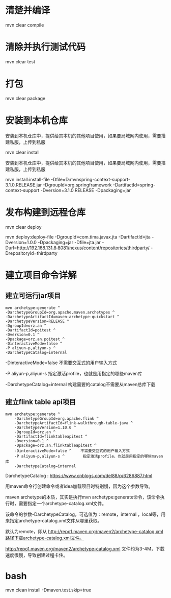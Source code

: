 # 清楚并编译 

mvn clear compile 

# 清除并执行测试代码

mvn clear test 

# 打包

 mvn clear package

# 安装到本机仓库

安装到本机仓库中，提供给其本机的其他项目使用，如果要局域网内使用，需要搭建私服，上传到私服

 mvn clear install 

安装到本机仓库中，提供给其本机的其他项目使用，如果要局域网内使用，需要搭建私服，上传到私服

mvn install:install-file -Dfile=D:mvnspring-context-support-3.1.0.RELEASE.jar -DgroupId=org.springframework -DartifactId=spring-context-support -Dversion=3.1.0.RELEASE -Dpackaging=jar

# 发布构建到远程仓库

mvn clear deploy 

mvn deploy:deploy-file -DgroupId=com.tima.javax.jta -DartifactId=jta -Dversion=1.0.0 -Dpackaging=jar -Dfile=jta.jar -Durl=http://192.168.131.8:8081/nexus/content/repositories/thirdparty/ -DrepositoryId=thirdparty

# 建立项目命令详解

## 建立可运行jar项目

```
mvn archetype:generate ^
-DarchetypeGroupId=org.apache.maven.archetypes ^
-DarchetypeArtifactId=maven-archetype-quickstart ^
-DarchetypeVersion=RELEASE ^
-DgroupId=orz.an ^
-DartifactId=poitest ^
-Dversion=0.1 ^
-Dpackage=orz.an.poitest ^
-DinteractiveMode=false ^
-P aliyun-p,aliyun-s ^
-DarchetypeCatalog=internal
```

-DinteractiveMode=false   不需要交互式的用户输入方式

-P aliyun-p,aliyun-s   指定激活profile，也就是用指定的哪些maven库

-DarchetypeCatalog=internal  构建需要的catalog不需要从maven总库下载

## 建立flink table api项目

```
mvn archetype:generate ^
    -DarchetypeGroupId=org.apache.flink ^
    -DarchetypeArtifactId=flink-walkthrough-table-java ^
    -DarchetypeVersion=1.10.0 ^
    -DgroupId=orz.an ^
    -DartifactId=flinktableapitest ^
    -Dversion=0.1 ^
    -Dpackage=orz.an.flinktableapitest ^
    -DinteractiveMode=false ^    不需要交互式的用户输入方式
    -P aliyun-p,aliyun-s ^        指定激活profile，也就是用指定的哪些maven库
    -DarchetypeCatalog=internal
```

DarchetypeCatalog : https://www.cnblogs.com/del88/p/6286887.html

用maven命令行创建命令或者idea加载项目时特别慢，因为这个参数导致。

maven archetype的本质，其实是执行mvn archetype:generate命令，该命令执行时，需要指定一个archetype-catalog.xml文件。

该命令的参数-DarchetypeCatalog，可选值为：remote，internal  ，local等，用来指定archetype-catalog.xml文件从哪里获取。

默认为remote，即从 http://repo1.maven.org/maven2/archetype-catalog.xml路径下载archetype-catalog.xml文件。

http://repo1.maven.org/maven2/archetype-catalog.xml 文件约为3-4M，下载速度很慢，导致创建过程卡住。



# bash

mvn clean install -Dmaven.test.skip=true